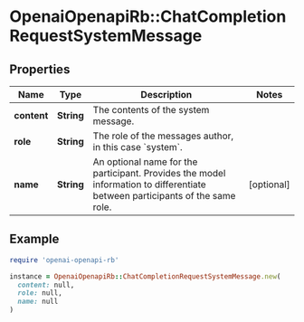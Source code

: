 # OpenaiOpenapiRb::ChatCompletionRequestSystemMessage

## Properties

| Name | Type | Description | Notes |
| ---- | ---- | ----------- | ----- |
| **content** | **String** | The contents of the system message. |  |
| **role** | **String** | The role of the messages author, in this case &#x60;system&#x60;. |  |
| **name** | **String** | An optional name for the participant. Provides the model information to differentiate between participants of the same role. | [optional] |

## Example

```ruby
require 'openai-openapi-rb'

instance = OpenaiOpenapiRb::ChatCompletionRequestSystemMessage.new(
  content: null,
  role: null,
  name: null
)
```

